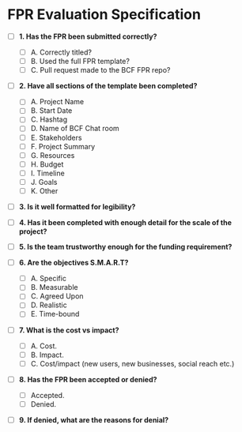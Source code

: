 # FPR Evaluation Specification


- [ ] **1. Has the FPR been submitted correctly?**
  - [ ] A. Correctly titled?
  - [ ] B. Used the full FPR template?
  - [ ] C. Pull request made to the BCF FPR repo?
  
- [ ] **2. Have all sections of the template been completed?**
  - [ ] A. Project Name
  - [ ] B. Start Date
  - [ ] C. Hashtag
  - [ ] D. Name of BCF Chat room
  - [ ] E. Stakeholders
  - [ ] F. Project Summary
  - [ ] G. Resources
  - [ ] H. Budget
  - [ ] I. Timeline
  - [ ] J. Goals
  - [ ] K. Other
  
- [ ] **3. Is it well formatted for legibility?**
  
- [ ] **4. Has it been completed with enough detail for the scale of the project?**

- [ ] **5. Is the team trustworthy enough for the funding requirement?**

- [ ] **6. Are the objectives S.M.A.R.T?**
  - [ ] A. Specific
  - [ ] B. Measurable
  - [ ] C. Agreed Upon
  - [ ] D. Realistic
  - [ ] E. Time-bound 
  
- [ ] **7. What is the cost vs impact?**
  - [ ] A. Cost.
  - [ ] B. Impact.
  - [ ] C. Cost/impact (new users, new businesses, social reach etc.)
  
- [ ] **8. Has the FPR been accepted or denied?**
  - [ ] Accepted.
  - [ ] Denied.
  
- [ ] **9. If denied, what are the reasons for denial?**

